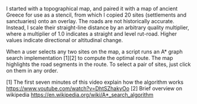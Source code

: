 I started with a topographical map, and paired it with a map of ancient Greece for use as a stencil, from which I copied 20 sites (settlements and sanctuaries) onto an overlay. The roads are not historically accurate. Instead, I scale their straight-line distance by an arbitrary quality multiplier, where a multiplier of 1.0 indicates a straight and level rut-road. Higher values indicate directional or altitudinal change.

When a user selects any two sites on the map, a script runs an A* graph search implementation [1][2] to compute the optimal route. The map highlights the road segments in the route. To select a pair of sites, just click on them in any order.

[1] The first seven minutes of this video explain how the algorithm works https://www.youtube.com/watch?v=DhtSZhakyOo
[2] Brief overview on wikipedia https://en.wikipedia.org/wiki/A*_search_algorithm

